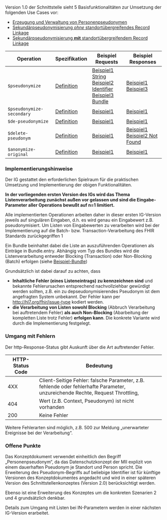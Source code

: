 Version 1.0 der Schnittstelle sieht 5 Basisfunktionalitäten zur Umsetzung der folgenden Use Cases vor:
- [Erzeugung und Verwaltung von Personenpseudonymen](https://medizininformatik-initiative.github.io/mii-interface-module-pseudonymization/UseCases.html#use-case-1-erzeugung-und-verwaltung-von-personenpseudonymen-auf-basis-vorhandener-identifier)
- [Sekundärpseudonymisierung *ohne* standortübergreifendes Record Linkage](https://medizininformatik-initiative.github.io/mii-interface-module-pseudonymization/UseCases.html#use-case-3a-sekund%C3%A4rpseudonymisierung-ohne-standort%C3%BCbergreifendes-record-linkage)
- [Sekundärpseudonymisierung **mit** standortübergreifendem Record Linkage](https://medizininformatik-initiative.github.io/mii-interface-module-pseudonymization/UseCases.html#use-case-3b-sekund%C3%A4rpseudonymisierung-mit-standort%C3%BCbergreifendem-record-linkage)

 Operation                 |Spezifikation| Beispiel Requests                                                                                                                                                                                                                                                                                                                                                                                                                                                                                                                                                                                                                                                                                    |Beispiel Responses
---------------------------|----|------------------------------------------------------------------------------------------------------------------------------------------------------------------------------------------------------------------------------------------------------------------------------------------------------------------------------------------------------------------------------------------------------------------------------------------------------------------------------------------------------------------------------------------------------------------------------------------------------------------------------------------------------------------------------------------------------|---
 `$pseudonymize`           |[Definition](https://medizininformatik-initiative.github.io/mii-interface-module-pseudonymization/OperationDefinition-Pseudonymize.html)| [Beispiel1 String](https://medizininformatik-initiative.github.io/mii-interface-module-pseudonymization/Parameters-PseudonymizeRequestWithStringExample.html)<br>[Beispiel2 Identifier](https://medizininformatik-initiative.github.io/mii-interface-module-pseudonymization/Parameters-PseudonymizeRequestWithIdentifierExample.html)<br>[Beispiel3 Bundle](https://medizininformatik-initiative.github.io/mii-interface-module-pseudonymization/Bundle-pseudonymize-example-bundle-batch-request.html)|[Beispiel1](https://medizininformatik-initiative.github.io/mii-interface-module-pseudonymization/Parameters-PseudonymizeResponseExample.html)<br>[Beispiel3](https://medizininformatik-initiative.github.io/mii-interface-module-pseudonymization/Bundle-pseudonymize-example-bundle-batch-response.html)
 `$pseudonymize-secondary` |[Definition](https://medizininformatik-initiative.github.io/mii-interface-module-pseudonymization/OperationDefinition-PseudonymizeSecondary.html)|[Beispiel1](https://medizininformatik-initiative.github.io/mii-interface-module-pseudonymization/Parameters-Parameters-PseudonymizeSecondary-request-example-1.html)|[Beispiel1](https://medizininformatik-initiative.github.io/mii-interface-module-pseudonymization/Parameters-Parameters-PseudonymizeSecondary-response-example-1.html)
  `$de-pseudonymize`        |[Definition](https://medizininformatik-initiative.github.io/mii-interface-module-pseudonymization/OperationDefinition-DePseudonymize.html)| [Beispiel1](https://medizininformatik-initiative.github.io/mii-interface-module-pseudonymization/Parameters-DePseudonymizeRequestWithStringExample.html)                                                                                                                                                                                                                                                                                                                                                                                                                                                                                                                                             |[Beispiel1](https://medizininformatik-initiative.github.io/mii-interface-module-pseudonymization/Parameters-DePseudonymizeResponseWithStringExample.html)
 `$delete-pseudonym`      |[Definition](https://medizininformatik-initiative.github.io/mii-interface-module-pseudonymization/OperationDefinition-DeletePseudonym.html)| [Beispiel1](https://medizininformatik-initiative.github.io/mii-interface-module-pseudonymization/Parameters-Parameters-DeletePseudonym-request-example-1.html)                                                                                                                                                                                                                                                                                                                                                                           |[Beispiel1](https://medizininformatik-initiative.github.io/mii-interface-module-pseudonymization/Parameters-Parameters-DeletePseudonym-response-example-1.html)<br>[Beispiel2 Not Found](https://medizininformatik-initiative.github.io/mii-interface-module-pseudonymization/Parameters-Parameters-DeletePseudonym-response-example-2.html)
 `$anonymize-original`    |[Definition](https://medizininformatik-initiative.github.io/mii-interface-module-pseudonymization/OperationDefinition-AnonymizeOriginal.html)| [Beispiel1](https://medizininformatik-initiative.github.io/mii-interface-module-pseudonymization/Parameters-Parameters-AnonymizeOriginal-request-example-1.html)                                                                                                                                                                                                                                                                                                                                                                                                                                                                                                                                    |[Beispiel1](https://medizininformatik-initiative.github.io/mii-interface-module-pseudonymization/Parameters-Parameters-AnonymizeOriginal-response-example-1.html)

### Implementierungshinweise

Der IG gestattet den erforderlichen Spielraum für die praktischen Umsetzung und Implementierung der obigen Funktionalitäten.

**In der vorliegenden ersten Version des IGs wird das Thema Listenverarbeitung zunächst außen vor gelassen und sind die Eingabe-Parameter aller Operations bewußt auf n=1 limitiert.**

Alle implementierten Operationen arbeiten daher in dieser ersten IG-Version jeweils auf singulären Eingaben, d.h. es wird genau ein Eingabewert z.B. pseudonymisiert. Um Listen von Eingabewerten zu verarbeiten wird bei der Implementierung auf die Batch- bzw. Transaction-Verarbeitung des FHIR Standards zurückgegriffen 1

Ein Bundle beinhaltet dabei die Liste an auszuführenden Operationen als Einträge in Bundle.entry. Abhängig vom Typ des Bundles wird die Listenverarbeitung entweder Blocking (Transaction) oder Non-Blocking (Batch) erfolgen (siehe [Beispiel-Bundle](https://medizininformatik-initiative.github.io/mii-interface-module-pseudonymization/Bundle-pseudonymize-example-bundle-batch-request.html))

Grundsätzlich ist dabei darauf zu achten, dass
- **Inhaltliche Fehler (eines Listeneintrags) zu kennzeichnen sind** und bekannte Fehlerursachen entsprechend nachvollziehbar gewürdigt werden sollten, z.B. ein zu depseudonymisierendes Pseudonym ist dem angefragten System unbekannt. Der Fehler kann per http://hl7.org/fhir/issue-type kodiert werden.
- **die Verarbeitung von Listen sowohl Blocking** (Abbruch Verarbeitung bei auftretendem Fehler) **als auch Non-Blocking** (Abarbeitung der kompletten Liste trotz Fehler) **erfolgen kann**. Die konkrete Variante wird durch die Implementierung festgelegt.

### Umgang mit Fehlern

Der http-Response-Status gibt Auskunft über die Art auftretender Fehler.

|HTTP-Status Code|Bedeutung|
----|----
|4XX |Client-Seitige Fehler: falsche Parameter, z.B. fehlende oder fehlerhafte Parameter, unzureichende Rechte, Request Throttling, |
|404 |Wert (z.B. Context, Pseudonym) ist nicht vorhanden |
|200 |Keine Fehler |

Weitere Fehlerarten sind möglich, z.B. 500 zur Meldung „unerwarteter Ereignisse bei der Verarbeitung“.

### Offene Punkte

Das Konzeptdokument verwendet einheitlich den Begriff „Personenpseudonym“, da das Datenschutzkonzept der MII explizit von einem dauerhaften Pseudonym je Standort und Person spricht. Die Erweiterung des Pseudonym-Begriffs auf beliebige Identifier ist für künftige Versionen des Konzeptdokumentes angedacht und wird in einer späteren Version des Schnittstellenkonzeptes (Version 2.0) berücksichtigt werden.

Ebenso ist eine Erweiterung des Konzeptes um die konkreten Szenarien 2 und 4 grundsätzlich denkbar.

Details zum Umgang mit Listen bei IN-Parametern werden in einer nächsten IG-Version erarbeitet.
